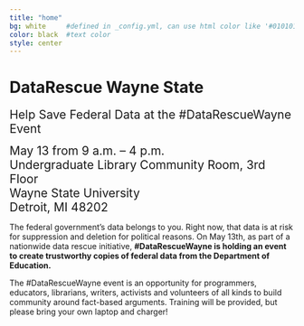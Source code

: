 ```yaml
---
title: "home"
bg: white     #defined in _config.yml, can use html color like '#010101'
color: black  #text color
style: center
---
```


# DataRescue Wayne State
<span style="font-size:1.5em;">Help Save Federal Data at the #DataRescueWayne Event</span>

<span style="font-size:1.5em;">May 13 from 9 a.m. – 4 p.m.    
Undergraduate Library Community Room, 3rd Floor  
Wayne State University  
Detroit, MI 48202</span>

The federal government’s data belongs to you. Right now, that data is at risk for suppression and deletion for political reasons. On May 13th, as part of a nationwide data rescue initiative, **#DataRescueWayne is holding an event to create trustworthy copies of federal data from the Department of Education.**

The #DataRescueWayne event is an opportunity for programmers, educators, librarians, writers, activists and volunteers of all kinds to build community around fact-based arguments. Training will be provided, but please bring your own laptop and charger!
